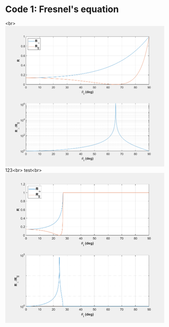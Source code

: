 # Code 1: Fresnel's equation
\<br>
![image](https://github.com/xiangyu066/Optical-Computation/blob/master/Docs/Code1_FresnelEqn_para1.png)
123\<br>
test\<br>
![image](https://github.com/xiangyu066/Optical-Computation/blob/master/Docs/Code1_FresnelEqn_para2.png)
